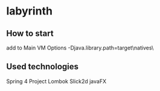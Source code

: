 # labyrinth

## How to start
add to Main VM Options -Djava.library.path=target\natives\

## Used technologies
Spring 4
Project Lombok
Slick2d
javaFX
